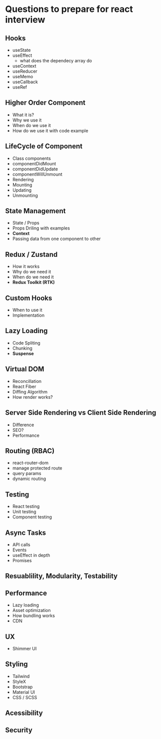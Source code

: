 # Questions to prepare for react interview

## Hooks

- useState
- useEffect
  - what does the dependecy array do
- useContext
- useReducer
- useMemo
- useCallback
- useRef

## Higher Order Component

- What it is?
- Why we use it
- When do we use it
- How do we use it with code example

## LifeCycle of Component

- Class components
- componentDidMount
- componentDidUpdate
- componentWillUnmount
- Rendering
- Mounting
- Updating
- Unmounting

## State Management

- State / Props
- Props Driling with examples
- **Context**
- Passing data from one component to other

## Redux / Zustand

- How it works
- Why do we need it
- When do we need it
- **Redux Toolkit (RTK)**

## Custom Hooks

- When to use it
- Implementation

## Lazy Loading

- Code Spliting
- Chunking
- **Suspense**

## Virtual DOM

- Reconcillation
- React Fiber
- Diffing Algorithm
- How render works?

## Server Side Rendering vs Client Side Rendering

- Difference
- SEO?
- Performance

## Routing (RBAC)

- react-router-dom
- manage protected route
- query params
- dynamic routing

## Testing

- React testing
- Unit testing
- Component testing

## Async Tasks

- API calls
- Events
- useEffect in depth
- Promises

## Resuablility, Modularity, Testability

## Performance

- Lazy loading
- Asset optimization
- How bundling works
- CDN

## UX

- Shimmer UI

## Styling

- Tailwind
- StyleX
- Bootstrap
- Material UI
- CSS / SCSS

## Acessibility

## Security
